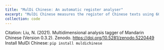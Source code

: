 ```yaml
---
title: "MulDi Chinese: An automatic register analyser"
excerpt: "MulDi Chinese measures the register of Chinese texts using 60 features and summarises it on 4 dimensions."
collection: code
---
```


Citation: Liu, N. (2021). Multidimensional analysis tagger of Mandarin Chinese (Version 0.3.2). Zenodo. https://doi.org/10.5281/zenodo.5220449
\
Install MulDi Chinese: `pip install muldichinese`
